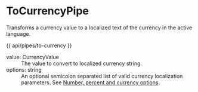<!-- ======================================================================
--- Search engine
title:          ToCurrencyPipe
keywords:       ToCurrencyPipe
description:    ToCurrencyPipe.
--- Menu system
order:          40
text:           ToCurrencyPipe
hidden:         false
umbel:          false
--- Page properties
id:             
document:       
layout:         layout-2-left
$-left:         #side-menu
searchable:     true
--- Side menu
side-menu-root:     /api
side-menu-header:   API
side-menu-top:      
side-menu-depth:    2
======================================================================= -->

# ToCurrencyPipe

Transforms a currency value to a localized text of the currency in the active language.

{{ api/pipes/to-currency }}

<dl>
  <dt>value: CurrencyValue</dt>
  <dd>The value to convert to localized currency string.</dd>
  <dt>options: string</dt>
  <dd>An optional semicolon separated list of valid currency localization parameters.
    See <a href="/documentation/localization/options">Number, percent and currency options</a>.
  </dd>
</dl>
